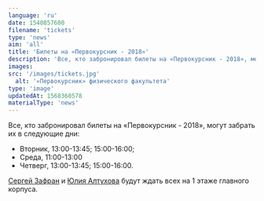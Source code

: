 ```yaml
---
language: 'ru'
date: 1540857600
filename: 'tickets'
type: 'news'
aim: 'all'
title: 'Билеты на «Первокурсник - 2018»'
description: 'Все, кто забронировал билеты на «Первокурсник - 2018», могут забрать их в...'
images:
src: '/images/tickets.jpg'
  alt: '«Первокурсник» физического факультета'
type: 'image'
updatedAt: 1568360578
materialType: 'news'
---
```

Все, кто забронировал билеты на «Первокурсник - 2018», могут забрать их в следующие дни:

*   Вторник, 13:00-13:45; 15:00-16:00;
*   Среда, 11:00-13:00
*   Четверг, 13:00-13:45; 15:00-16:00.

[Сергей Зафран](https://vk.com/zafran) и [Юлия Алтухова](https://vk.com/altushaaa) будут ждать всех на 1 этаже главного корпуса.
